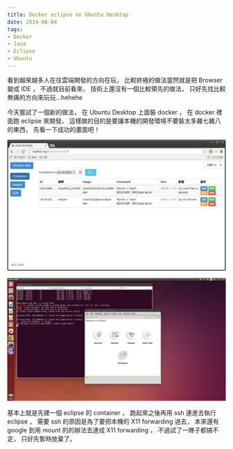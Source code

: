 ```yaml
---
title: Docker eclipse on Ubuntu Desktop
date: 2014-08-04
tags:
- Docker
- Java
- Eclipse
- Ubuntu
---
```


[Ubuntu]: http://www.ubuntu.com/
[docker]: https://www.docker.io/
[eclipse]: https://www.eclipse.org/
[kdocker-web]: https://github.com/tsaikd/kdocker-web

看到越來越多人在往雲端開發的方向在玩，
比較終極的做法當然就是把 Browser 變成 IDE ，
不過就目前看來，
技術上還沒有一個比較領先的做法，
只好先找比較無痛的方向來玩玩...hehehe

今天嘗試了一個新的做法，
在 Ubuntu Desktop 上面裝 docker ，
在 docker 裡面跑 eclipse 來開發，
這樣做的目的是要讓本機的開發環境不要裝太多雜七雜八的東西，
先看一下成功的畫面吧！

![](screen01.png)

![](screen02.png)

基本上就是先建一個 eclipse 的 container ，
跑起來之後再用 ssh 連進去執行 eclipse ，
需要 ssh 的原因是為了要把本機的 X11 forwarding 過去，
本來還有 google 到用 mount 的的辦法去達成 X11 forwarding ，
不過試了一陣子都搞不定，
只好先暫時放棄了。


